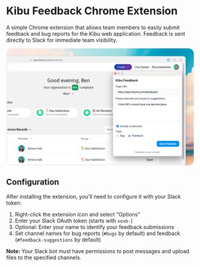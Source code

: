 # Kibu Feedback Chrome Extension

A simple Chrome extension that allows team members to easily submit feedback and bug reports for the Kibu web application. Feedback is sent directly to Slack for immediate team visibility.

![Extension Preview](preview.png)

## Configuration

After installing the extension, you'll need to configure it with your Slack token:

1. Right-click the extension icon and select "Options"
2. Enter your Slack OAuth token (starts with `xoxb-`)
3. Optional: Enter your name to identify your feedback submissions
4. Set channel names for bug reports (`#bugs` by default) and feedback (`#feedback-suggestions` by default)

**Note:** Your Slack bot must have permissions to post messages and upload files to the specified channels.